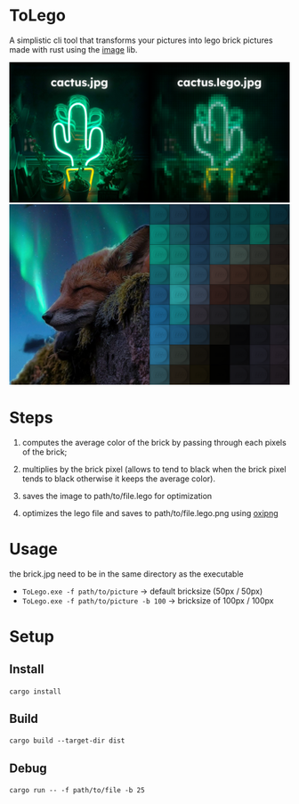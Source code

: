 # ToLego
A simplistic cli tool that transforms your pictures into lego brick pictures made with rust using the [image](https://crates.io/crates/image) lib.

![Default vs bricked](demo.png)
![Default vs bricked](demo2.png)

# Steps

1. computes the average color of the brick by passing through each pixels of the brick;

2. multiplies by the brick pixel (allows to tend to black when the brick pixel tends to black otherwise it keeps the average color).

3. saves the image to path/to/file.lego for optimization

4. optimizes the lego file and saves to path/to/file.lego.png using [oxipng](https://github.com/shssoichiro/oxipng)

# Usage

the brick.jpg need to be in the same directory as the executable

- `ToLego.exe -f path/to/picture` -> default bricksize (50px / 50px)
- `ToLego.exe -f path/to/picture -b 100` -> bricksize of 100px / 100px

# Setup

## Install

`cargo install`

## Build

`cargo build --target-dir dist`

## Debug

`cargo run -- -f path/to/file -b 25`